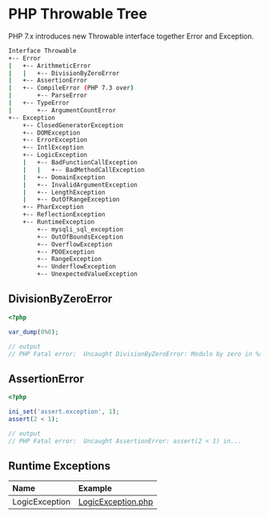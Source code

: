 # PHP Throwable Tree

PHP 7.x introduces new Throwable interface together Error and Exception.

```bash
Interface Throwable
+-- Error
|   +-- ArithmeticError
|   |   +-- DivisionByZeroError
|   +-- AssertionError
|   +-- CompileError (PHP 7.3 over)
|       +-- ParseError
|   +-- TypeError
|       +-- ArgumentCountError
+-- Exception
    +-- ClosedGeneratorException
    +-- DOMException
    +-- ErrorException
    +-- IntlException
    +-- LogicException
    |   +-- BadFunctionCallException
    |   |   +-- BadMethodCallException
    |   +-- DomainException
    |   +-- InvalidArgumentException
    |   +-- LengthException
    |   +-- OutOfRangeException
    +-- PharException
    +-- ReflectionException
    +-- RuntimeException
        +-- mysqli_sql_exception
        +-- OutOfBoundsException
        +-- OverflowException
        +-- PDOException
        +-- RangeException
        +-- UnderflowException
        +-- UnexpectedValueException
```

## DivisionByZeroError

```php
<?php

var_dump(0%0);

// output
// PHP Fatal error:  Uncaught DivisionByZeroError: Modulo by zero in %s line %d

```

## AssertionError

```php
<?php

ini_set('assert.exception', 1);
assert(2 < 1);

// output
// PHP Fatal error:  Uncaught AssertionError: assert(2 < 1) in...

```

## Runtime Exceptions

| Name           | Example                                                                                     |
| :------------- | :------------------------------------------------------------------------------------------ |
| LogicException | [LogicException.php](../src/ThrowableTree/LogicException.php "View LogicException Example") |
